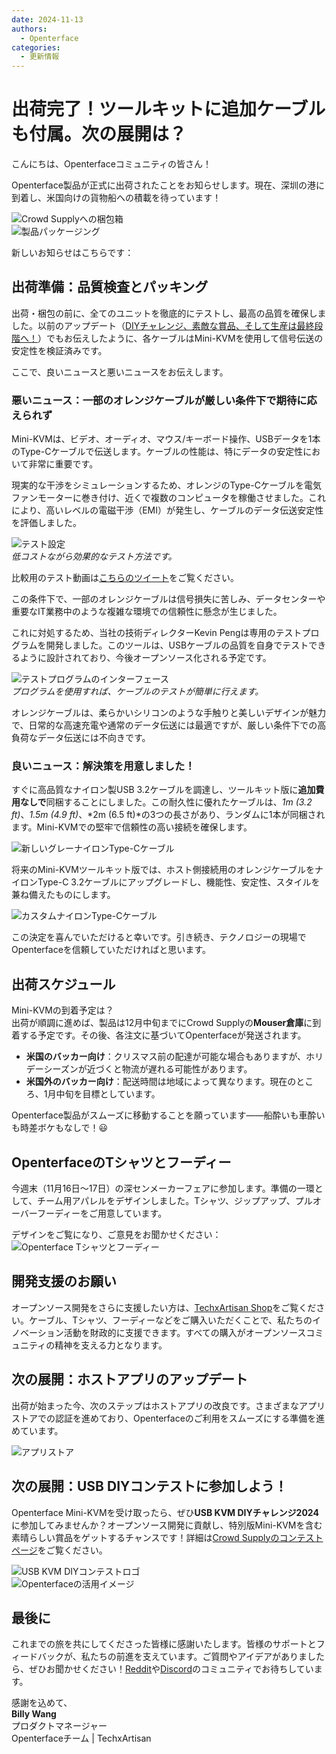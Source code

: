 ```yaml
---
date: 2024-11-13
authors:
  - Openterface
categories:
  - 更新情報
---
```


# 出荷完了！ツールキットに追加ケーブルも付属。次の展開は？

こんにちは、Openterfaceコミュニティの皆さん！

Openterface製品が正式に出荷されたことをお知らせします。現在、深圳の港に到着し、米国向けの貨物船への積載を待っています！

![Crowd Supplyへの梱包箱](pic/241107-s.jpeg)  
![製品パッケージング](pic/241107-p.jpg)

新しいお知らせはこちらです：

## 出荷準備：品質検査とパッキング

出荷・梱包の前に、全てのユニットを徹底的にテストし、最高の品質を確保しました。以前のアップデート（[DIYチャレンジ、素敵な賞品、そして生産は最終段階へ！](https://www.crowdsupply.com/techxartisan/openterface-mini-kvm/updates/diy-challenge-cool-prizes-and-production-nears-the-finish-line)）でもお伝えしたように、各ケーブルはMini-KVMを使用して信号伝送の安定性を検証済みです。

ここで、良いニュースと悪いニュースをお伝えします。

### 悪いニュース：一部のオレンジケーブルが厳しい条件下で期待に応えられず

Mini-KVMは、ビデオ、オーディオ、マウス/キーボード操作、USBデータを1本のType-Cケーブルで伝送します。ケーブルの性能は、特にデータの安定性において非常に重要です。

現実的な干渉をシミュレーションするため、オレンジのType-Cケーブルを電気ファンモーターに巻き付け、近くで複数のコンピュータを稼働させました。これにより、高いレベルの電磁干渉（EMI）が発生し、ケーブルのデータ伝送安定性を評価しました。

![テスト設定](pic/241107-0.jpg)  
*低コストながら効果的なテスト方法です。*

比較用のテスト動画は[こちらのツイート](https://x.com/TechxArtisan/status/1856559677296816347)をご覧ください。

この条件下で、一部のオレンジケーブルは信号損失に苦しみ、データセンターや重要なIT業務中のような複雑な環境での信頼性に懸念が生じました。

これに対処するため、当社の技術ディレクターKevin Pengは専用のテストプログラムを開発しました。このツールは、USBケーブルの品質を自身でテストできるように設計されており、今後オープンソース化される予定です。

![テストプログラムのインターフェース](pic/241107-1.jpg)  
*プログラムを使用すれば、ケーブルのテストが簡単に行えます。*

オレンジケーブルは、柔らかいシリコンのような手触りと美しいデザインが魅力で、日常的な高速充電や通常のデータ伝送には最適ですが、厳しい条件下での高負荷なデータ伝送には不向きです。

### 良いニュース：解決策を用意しました！

すぐに高品質なナイロン製USB 3.2ケーブルを調達し、ツールキット版に**追加費用なしで**同梱することにしました。この耐久性に優れたケーブルは、*1m (3.2 ft)*、*1.5m (4.9 ft)*、*2m (6.5 ft)*の3つの長さがあり、ランダムに1本が同梱されます。Mini-KVMでの堅牢で信頼性の高い接続を確保します。

![新しいグレーナイロンType-Cケーブル](pic/241107-2.jpg)

将来のMini-KVMツールキット版では、ホスト側接続用のオレンジケーブルをナイロンType-C 3.2ケーブルにアップグレードし、機能性、安定性、スタイルを兼ね備えたものにします。

![カスタムナイロンType-Cケーブル](pic/241107-3.jpg)

この決定を喜んでいただけると幸いです。引き続き、テクノロジーの現場でOpenterfaceを信頼していただければと思います。

## 出荷スケジュール

Mini-KVMの到着予定は？  
出荷が順調に進めば、製品は12月中旬までにCrowd Supplyの**Mouser倉庫**に到着する予定です。その後、各注文に基づいてOpenterfaceが発送されます。

- **米国のバッカー向け**：クリスマス前の配達が可能な場合もありますが、ホリデーシーズンが近づくと物流が遅れる可能性があります。
- **米国外のバッカー向け**：配送時間は地域によって異なります。現在のところ、1月中旬を目標としています。

Openterface製品がスムーズに移動することを願っています——船酔いも車酔いも時差ボケもなしで！😃

## OpenterfaceのTシャツとフーディー

今週末（11月16日～17日）の深センメーカーフェアに参加します。準備の一環として、チーム用アパレルをデザインしました。Tシャツ、ジップアップ、プルオーバーフーディーをご用意しています。

デザインをご覧になり、ご意見をお聞かせください：  
![Openterface Tシャツとフーディー](pic/241107-c.jpg)

## 開発支援のお願い

オープンソース開発をさらに支援したい方は、[TechxArtisan Shop](https://shop.techxartisan.com/)をご覧ください。ケーブル、Tシャツ、フーディーなどをご購入いただくことで、私たちのイノベーション活動を財政的に支援できます。すべての購入がオープンソースコミュニティの精神を支える力となります。

## 次の展開：ホストアプリのアップデート

出荷が始まった今、次のステップはホストアプリの改良です。さまざまなアプリストアでの認証を進めており、Openterfaceのご利用をスムーズにする準備を進めています。

![アプリストア](pic/241107-4.png)

## 次の展開：USB DIYコンテストに参加しよう！

Openterface Mini-KVMを受け取ったら、ぜひ**USB KVM DIYチャレンジ2024**に参加してみませんか？オープンソース開発に貢献し、特別版Mini-KVMを含む素晴らしい賞品をゲットするチャンスです！詳細は[Crowd Supplyのコンテストページ](https://www.crowdsupply.com/techxartisan/usb-kvm-diy-challenge-2024)をご覧ください。

![USB KVM DIYコンテストロゴ](pic/usb-kvm-diy-2024-logo.svg)  
![Openterfaceの活用イメージ](pic/openterface-241017-03_jpg_md-xl.jpg)

## 最後に

これまでの旅を共にしてくださった皆様に感謝いたします。皆様のサポートとフィードバックが、私たちの前進を支えています。ご質問やアイデアがありましたら、ぜひお聞かせください！[Reddit](https://openterface.com/reddit)や[Discord](https://openterface.com/discord)のコミュニティでお待ちしています。

感謝を込めて、  
**Billy Wang**  
プロダクトマネージャー  
Openterfaceチーム | TechxArtisan
